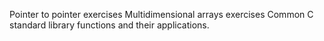 Pointer to pointer exercises
Multidimensional arrays exercises
Common C standard library functions and their applications.
